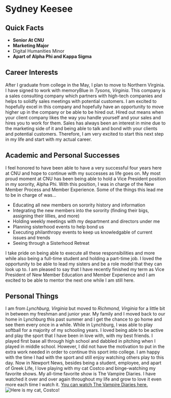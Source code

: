 # Sydney Keesee

## Quick Facts

* **Senior At CNU**
* **Marketing Major**
 * Digital Humanities Minor
* **Apart of Alpha Phi and Kappa Sigma**

## Career Interests

  After I graduate from college in the May, I plan to move to Northern Virginia. I have signed to work with memoryBlue in _Tysons, Virginia_. This company is a sales consulting company which partners with high-tech companies and helps to solidfy sales meetings with potential customers. I am excited to hopefully excel in this company and hopefully have an opportunity to move higher up in the company or be able to be hired out. Hired out means when your client company likes the way you handle yourself and your sales and hires you to work for them. Sales has always been an interest in mine due to the marketing side of it and being able to talk and bond with your clients and potential customers. Therefore, I am very excited to start this next step in my life and start with my actual career. 

## Academic and Personal Successes

  I feel honored to have been able to have a very successful four years here at CNU and hope to continue with my successes as life goes on. My most proud moment at CNU has been being able to hold a Vice President position in my sorority, Alpha Phi. With this position, I was in charge of the New Member Process and Member Experience. Some of the things this lead me to be in charge of was...
  
 * Educating all new members on sorority history and information
 * Integrating the new members into the sorority (finding their bigs, assigning their lillies, and more)
 * Holding weekly meetings with my department and directors under me
 * Planning sisterhood events to help bond us
 * Executing philanthropy events to keep us knowledgable of current issues and trends
 * Seeing through a Sisterhood Retreat 

  I take pride on being able to execute all these responsibilities and more while also being a full-time student and holding a part-time job. I loved the opportunity to be able to lead my sisters and be a role model that they can look up to. I am pleased to say that I have recently finished my term as Vice President of New Member Education and Member Experience and I am excited to be able to mentor the next one while I am still here. 
  
 ## Personal Things
 
  I am from _Lynchburg, Virginia_ but moved to _Richmond, Virginia_ for a little bit in between my freshman and junior year. My family and I moved back to our home in Lynchburg this past summer and I get the chance to go home and see them every once in a while. While in Lynchburg, I was able to play softball for a majority of my schooling years. I loved being able to be active and play the sport that I have been in love with, with my best friends. I played first base all through high school and dabbled in pitching when I played in middle school. However, I did not have the motivation to put in the extra work needed in order to continue this sport into college. I am happy with the time I had with the sport and still enjoy watching others play to this day. Now in Newport News, besides being a student, employee, and apart of Greek Life, I love playing with my cat Costco and binge-watching my favorite shows. My all-time favorite show is The Vampire Diaries. I have watched it over and over again throughout my life and grow to love it even more each time I watch it. 
[You can watch The Vampire Diaries here.](https://www.netflix.com/)
![Here is my cat, Costco!](https://keeseesydne.github.io/keeseesydne/images/costco.jpg)
